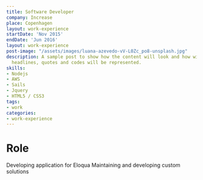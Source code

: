 ```yaml
---
title: Software Developer
company: Increase
place: Copenhagen
layout: work-experience
startDate: 'Nov 2015'
endDate: 'Jun 2016'
layout: work-experience
post-image: "/assets/images/luana-azevedo-vV-L0Zc_po8-unsplash.jpg"
description: A sample post to show how the content will look and how will different
  headlines, quotes and codes will be represented.
skills:
- Nodejs
- AWS
- Sails
- Jquery
- HTML5 / CSS3
tags:
- work
categories:
- work-experience
---
```


# Role
Developing application for Eloqua
Maintaining and developing custom solutions

